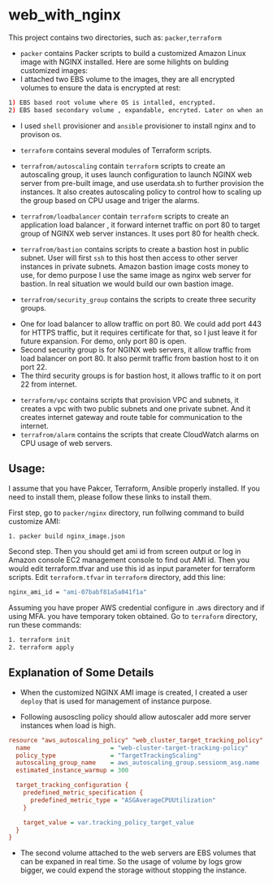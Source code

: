 web_with_nginx
==========================================================================

This project contains two directories, such as:
`packer`,`terraform`

+ `packer` contains Packer scripts to build a customized Amazon Linux image with NGINX installed.
 Here are some hilights on bulding customized images:
 + I attached two EBS volume to the images, they are all encrypted volumes to ensure the data is encrypted at rest:
```sh
1) EBS based root volume where OS is intalled, encrypted.
2) EBS based secondary volume , expandable, encryted. Later on when an instance is initiated for this image, I used 'userdata.sh' to mount /var/log to this volume. It can be expanded without stopping the instance.
```
  + I used `shell` provisioner and `ansible` provisioner to install nginx and to provison os.

+ `terraform` contains several modules of Terraform scripts.
+ `terrafrom/autoscaling` contain `terraform` scripts to create an autoscaling group, it uses launch configuration to launch NGINX web server from pre-built image, and use userdata.sh to further provision the instances.
It also creates autoscaling policy to control how to scaling up the group based on CPU usage and triger the alarms.
+ `terrafrom/loadbalancer` contain `terraform` scripts to create an application load balancer , it forward internet traffic on port 80 to target group of NGINX web server instances. It uses port 80 for health check.
+ `terrafrom/bastion` contains scripts to create a bastion host in public subnet. User will first `ssh` to this host then access to other server instances in private subnets. Amazon bastion image costs money to use, for demo purpose I use the same image as nginx web server for bastion. In real situation we would build our own bastion image.
+ `terrafrom/security_group` contains the scripts to create three security groups. 
- One for load balancer to allow traffic on port 80. We could add port 443 for HTTPS traffic, but it requires certificate for that, so I just leave it for future expansion. For demo, only port 80 is open.
- Second security group is for NGINX web servers, it allow traffic from load balancer on port 80. It also permit traffic from bastion host to it on port 22.
- The third security groups is for bastion host, it allows traffic to it on port 22 from internet. 

+ `terraform/vpc` contains scripts that provision VPC and subnets, it creates a vpc with two public subnets and one private subnet. And it creates internet gateway and route table for communication to the internet.
+ `terrafrom/alarm` contains the scripts that create CloudWatch alarms on CPU usage of web servers.


Usage:
-------------

I assume that you have Pakcer, Terraform, Ansible properly installed. If you need to install them, please follow these links to install them.

First step, go to `packer/nginx` directory, run follwing command to build customize AMI:
```sh
1. packer build nginx_image.json
```
Second step. Then you should get ami id from screen output or log in Amazon console EC2 management console to find out AMI id. Then you would edit terraform.tfvar and use this id as input parameter for terraform scripts.
Edit `terraform.tfvar` in `terraform` directory,  add this line:
```sh
nginx_ami_id = "ami-07babf81a5a041f1a"
```

Assuming you have proper AWS credential configure in .aws directory and if using MFA. you have temporary token obtained. Go to `terraform` directory, run these commands:
```sh
1. terraform init
2. terraform apply
```

Explanation of Some Details
---------------------------

* When the customized NGINX AMI image is created, I created a user `deploy` that is used for management of instance purpose.

* Following ausoscling policy should allow autoscaler add more server instances when load is high.
```ini
resource "aws_autoscaling_policy" "web_cluster_target_tracking_policy" {
  name                      = "web-cluster-target-tracking-policy"
  policy_type               = "TargetTrackingScaling"
  autoscaling_group_name    = aws_autoscaling_group.sessionm_asg.name
  estimated_instance_warmup = 300

  target_tracking_configuration {
    predefined_metric_specification {
      predefined_metric_type = "ASGAverageCPUUtilization"
    }

    target_value = var.tracking_policy_target_value
  }
}
```
* The second volume attached to the web servers are EBS volumes that can be expaned in real time. So the usage of volume by logs grow bigger, we could expend the storage without stopping the instance.
